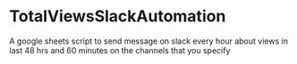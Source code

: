 # TotalViewsSlackAutomation
A google sheets script to send message on slack every hour about views in last 48 hrs and 60 minutes on the channels that you specify
